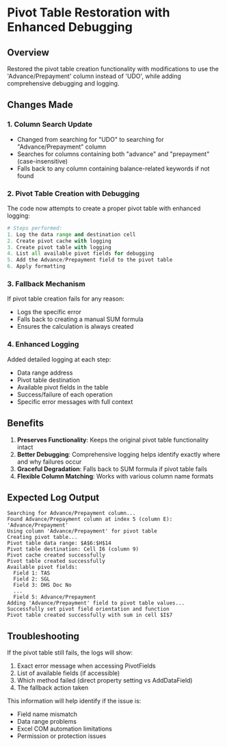 # Pivot Table Restoration with Enhanced Debugging

## Overview
Restored the pivot table creation functionality with modifications to use the 'Advance/Prepayment' column instead of 'UDO', while adding comprehensive debugging and logging.

## Changes Made

### 1. Column Search Update
- Changed from searching for "UDO" to searching for "Advance/Prepayment" column
- Searches for columns containing both "advance" and "prepayment" (case-insensitive)
- Falls back to any column containing balance-related keywords if not found

### 2. Pivot Table Creation with Debugging
The code now attempts to create a proper pivot table with enhanced logging:

```python
# Steps performed:
1. Log the data range and destination cell
2. Create pivot cache with logging
3. Create pivot table with logging
4. List all available pivot fields for debugging
5. Add the Advance/Prepayment field to the pivot table
6. Apply formatting
```

### 3. Fallback Mechanism
If pivot table creation fails for any reason:
- Logs the specific error
- Falls back to creating a manual SUM formula
- Ensures the calculation is always created

### 4. Enhanced Logging
Added detailed logging at each step:
- Data range address
- Pivot table destination
- Available pivot fields in the table
- Success/failure of each operation
- Specific error messages with full context

## Benefits

1. **Preserves Functionality**: Keeps the original pivot table functionality intact
2. **Better Debugging**: Comprehensive logging helps identify exactly where and why failures occur
3. **Graceful Degradation**: Falls back to SUM formula if pivot table fails
4. **Flexible Column Matching**: Works with various column name formats

## Expected Log Output

```
Searching for Advance/Prepayment column...
Found Advance/Prepayment column at index 5 (column E): 'Advance/Prepayment'
Using column 'Advance/Prepayment' for pivot table
Creating pivot table...
Pivot table data range: $A$6:$H$14
Pivot table destination: Cell I6 (column 9)
Pivot cache created successfully
Pivot table created successfully
Available pivot fields:
  Field 1: TAS
  Field 2: SGL
  Field 3: DHS Doc No
  ...
  Field 5: Advance/Prepayment
Adding 'Advance/Prepayment' field to pivot table values...
Successfully set pivot field orientation and function
Pivot table created successfully with sum in cell $I$7
```

## Troubleshooting

If the pivot table still fails, the logs will show:
1. Exact error message when accessing PivotFields
2. List of available fields (if accessible)
3. Which method failed (direct property setting vs AddDataField)
4. The fallback action taken

This information will help identify if the issue is:
- Field name mismatch
- Data range problems
- Excel COM automation limitations
- Permission or protection issues